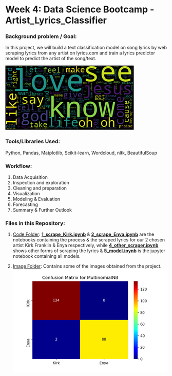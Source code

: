 # Week 4: Data Science Bootcamp - Artist_Lyrics_Classifier
   
### Background problem / Goal:
In this project, we will build a text classification model on song lyrics by web scraping lyrics from any artist on lyrics.com and train a lyrics predictor model to predict the artist of the song/text.

![Word Cloud](https://github.com/pbamoo/Artist_Lyrics_Classifier/blob/main/Image/kirk_MJ.png)

### Tools/Libraries Used: 
Python, Pandas, Matplotlib, Scikit-learn, Wordcloud, nltk, BeautifulSoup

### Workflow:
1. Data Acquisition
2. Inspection and exploration
3. Cleaning and preparation
4. Visualization
5. Modeling & Evaluation
6. Forecasting
7. Summary & Further Outlook

### Files in this Repository:
1. [Code Folder](https://github.com/pbamoo/Artist_Lyrics_Classifier/tree/main/Code): [**1_scrape_Kirk.ipynb**](https://github.com/pbamoo/Artist_Lyrics_Classifier/blob/main/Code/1_scrape_Kirk.ipynb) & [**2_scrape_Enya.ipynb**](https://github.com/pbamoo/Artist_Lyrics_Classifier/blob/main/Code/2_scrape_Enya.ipynb) are the notebooks containing the process & the scraped lyrics for our 2 chosen artist Kirk Franklin & Enya respectively, while [**4_other_scraper.ipynb**](https://github.com/pbamoo/Artist_Lyrics_Classifier/blob/main/Code/4_other_scraper.ipynb) shows other forms of scraping the lyrics & [**5_model.ipynb**](https://github.com/pbamoo/Artist_Lyrics_Classifier/blob/main/Code/5_model.ipynb) is the jupyter notebook containing all models.

2. [Image Folder](https://github.com/pbamoo/Artist_Lyrics_Classifier/tree/main/Images): Contains some of the images obtained from the project.
![Confusion Matrix](https://github.com/pbamoo/Artist_Lyrics_Classifier/blob/main/Image/CM%20MultinomialNB.png)
